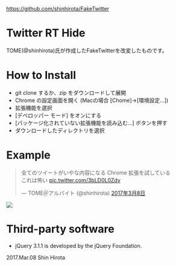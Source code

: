 
https://github.com/shinhirota/FakeTwitter


# Twitter RT Hide
TOME(@shinhirota)氏が作成したFakeTwitterを改変したものです。


# How to Install
- git clone するか、zip をダウンロードして展開
- Chrome の設定画面を開く (Macの場合 [Chome]->[環境設定...])
- 拡張機能を選択
- [デベロッパー モード] をオンにする
- [パッケージ化されていない拡張機能を読み込む...] ボタンを押す
- ダウンロードしたディレクトリを選択

# Example

<blockquote class="twitter-tweet" data-lang="ja"><p lang="ja" dir="ltr">全てのツイートがいやな内容になる Chrome 拡張を試している<br>これは怖い <a href="https://t.co/3bLD0L0Zdv">pic.twitter.com/3bLD0L0Zdv</a></p>&mdash; TOME＠アルバイト (@shinhirota) <a href="https://twitter.com/shinhirota/status/839341958862557186">2017年3月8日</a></blockquote>

![](https://pbs.twimg.com/media/C6XxCw-U8AEszV5.jpg)

# Third-party software
- jQuery 3.1.1 is developed by the jQuery Foundation.

2017.Mar.08
Shin Hirota
